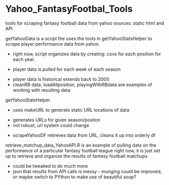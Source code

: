 # Yahoo_FantasyFootbal_Tools
tools for scraping fantasy football data from yahoo sources: static html and API


getYahooData is a script the uses the tools in getYahooStatsHelper to scrape player performance data from yahoo
- right now, script organizes data by creating .csvs for each position for each year.
* player data is pulled for each week of each season
- player data is historical extends back to 2000
- cleanRB data, loadAllposition, playingWithRBdata are examples of working with resulting data

getYahooStatsHelper
- uses makeURL to generate static URL locations of data
* generates URLs for given season/positon
* not robust, url system could change
- scrapeYahooDF retireves data from URL, cleans it up into orderly df

retrieve\_matchup\_data\_YahooAPI.R is an example of pulling data on the performance of a particular fantasy football league
right now, it is just set up to retrieve and organize the results of fantasy football matchups
- could be tweaked to do much more
- json that results from API calls is messy - munging could be improved, or maybe switch to PYthon to make use of beautiful soup?
